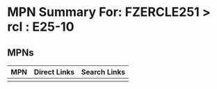 



# MPN Summary For: FZERCLE251 > rcl : E25-10

## MPNs
  

|MPN|Direct Links|Search Links|
| :--- | :--- | :--- |
||||
